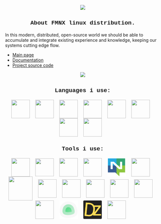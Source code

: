 <p align="center">
<a href='https://fmnx.io/'><img class="logo_main" height="160px" src="https://fmnx.io/dev/fmnx/media/branch/main/airootfs/usr/local/share/backgrounds/fmnx-linux.png" ></a>
</p>

## <p  align="center" style="font-family:courier;font-size:90%" size=212px> About FMNX linux distribution. </p>

In this modern, distributed, open-source world we should be able to accumulate and integrate existing experience and knowledge, keeping our systems cutting edge flow.

- [Main page](https://fmnx.io/)
- [Documentation](https://docs.fmnx.io/)
- [Project source code](https://fmnx.io/dev/)

<p align="center">
<a href='https://fmnx.io/'><img style="max-width: 80%" src="./system.gif" ></a>
</p>

## <p  align="center" style="font-family:courier;font-size:90%" size=142px> Languages i use: </p>

<p align="center">
  <a href='https://go.dev/'><img align="center" width="60px" height="60px" src="https://juststickers.in/wp-content/uploads/2016/07/go-programming-language.png" /></a>
  <a><img align="center" width="10px" height="60px" src="https://upload.wikimedia.org/wikipedia/commons/5/59/Empty.png?20091205084734" /></a>
  <a href='https://www.python.org/'><img python align="center" width="60px"  height="60px" src="https://i.pinimg.com/originals/95/91/ed/9591ed82caa8d20c30db96cb7298d3a9.png" /></a>
  <a><img align="center" width="10px" height="60px" src="https://upload.wikimedia.org/wikipedia/commons/5/59/Empty.png?20091205084734" /></a>
  <a href='https://dart.dev/'><img align="center" width="60px"  height="60px" src="https://upload.wikimedia.org/wikipedia/commons/7/7e/Dart-logo.png" /></a>
  <a><img align="center" width="10px" height="60px" src="https://upload.wikimedia.org/wikipedia/commons/5/59/Empty.png?20091205084734" /></a>
  <a href='https://www.typescriptlang.org/'><img align="center" width="60px"  height="60px" src="https://upload.wikimedia.org/wikipedia/commons/thumb/4/4c/Typescript_logo_2020.svg/1024px-Typescript_logo_2020.svg.png" /></a>
  <a><img align="center" width="10px" height="60px" src="https://upload.wikimedia.org/wikipedia/commons/5/59/Empty.png?20091205084734" /></a>
  </a>
  <a href='https://www.javascript.com/'><img align="center" width="60px"  height="60px" src="https://cdn.iconscout.com/icon/free/png-256/javascript-2752148-2284965.png" /></a>
  <a><img align="center" width="10px" height="60px" src="https://upload.wikimedia.org/wikipedia/commons/5/59/Empty.png?20091205084734" /></a>
  <a href='https://en.wikipedia.org/wiki/Bash_(Unix_shell)'><img align="center" width="60px"  height="60px" src="https://orion42.net/wp-content/uploads/2019/10/full_colored_dark_green42.png" /></a>
  <a><img align="center" width="10px" height="60px" src="https://upload.wikimedia.org/wikipedia/commons/5/59/Empty.png?20091205084734" /></a>
  <a href='https://en.wikipedia.org/wiki/Markdown'><img align="center" width="60px"  height="60px" src="https://cdn.iconscout.com/icon/free/png-256/markdown-3629496-3031559.png" /></a>
  <a><img align="center" width="10px" height="60px" src="https://upload.wikimedia.org/wikipedia/commons/5/59/Empty.png?20091205084734" /></a>
  <a href='https://ru.wikipedia.org/wiki/SQL'><img align="center" width="60px"  height="60px" src="https://cdn-ak.f.st-hatena.com/images/fotolife/n/nextscape_blog/20210911/20210911000000.png" /></a>
  <a><img align="center" width="10px" height="60px" src="https://upload.wikimedia.org/wikipedia/commons/5/59/Empty.png?20091205084734" /></a>
</p>

## <p  align="center" style="font-family:courier;font-size:90%" size=142px> Tools i use: </p>

<p align="center">
  <a href='https://git-scm.com/'><img align="center" width="60px"  height="60px" src="https://git-scm.com/images/logos/downloads/Git-Icon-1788C.png" /></a>
  <a><img align="center" width="10px" height="60px" src="https://upload.wikimedia.org/wikipedia/commons/5/59/Empty.png?20091205084734" /></a>
  <a href='https://www.docker.com/'><img align="center" width="60px"  height="58px" src="https://iconape.com/wp-content/files/fr/370801/svg/docker-icon-logo-icon-png-svg.png" /></a>
  <a><img align="center" width="10px" height="60px" src="https://upload.wikimedia.org/wikipedia/commons/5/59/Empty.png?20091205084734" /></a>
  <a href='https://www.postgresql.org/'><img align="center" width="60px"  height="60px" src="https://upload.wikimedia.org/wikipedia/commons/thumb/2/29/Postgresql_elephant.svg/993px-Postgresql_elephant.svg.png" /></a>
  <a><img align="center" width="10px" height="60px" src="https://upload.wikimedia.org/wikipedia/commons/5/59/Empty.png?20091205084734" /></a>
  <a href='https://redis.io/'><img align="center" width="60px"  height="60px" src="https://camo.githubusercontent.com/4050472d0036e02ed3805e8329474f062eac6ae847ca0ac107d4889fa778711a/68747470733a2f2f6973332d73736c2e6d7a7374617469632e636f6d2f696d6167652f7468756d622f507572706c653132342f76342f31372f63642f61322f31376364613261302d623634312d633364302d336432322d3134313730346134306565662f49636f6e2e706e672f313230307836333062622e706e67" /></a>
  <a><img align="center" width="10px" height="60px" src="https://upload.wikimedia.org/wikipedia/commons/5/59/Empty.png?20091205084734" /></a>
  <a href='https://nats.io/'><img align="center" width="60px"  height="60px" src="https://raw.githubusercontent.com/docker-library/docs/ad703934a62fabf54452755c8486698ff6fc5cc2/nats/logo.png" /></a>
  <a><img align="center" width="10px" height="60px" src="https://upload.wikimedia.org/wikipedia/commons/5/59/Empty.png?20091205084734" /></a>
  <a href='https://swagger.io/'><img align="center" width="60px"  height="60px" src="https://upload.wikimedia.org/wikipedia/commons/a/ab/Swagger-logo.png" /></a>
  <a><img align="center" width="10px" height="60px" src="https://upload.wikimedia.org/wikipedia/commons/5/59/Empty.png?20091205084734" /></a>
  <a href='https://grpc.io/'><img align="center" width="78px"  height="78px" src="https://urbanonsoftware.com/assets/images/posts/grpc_in_dotnet/thumbnail2.png" /></a>
  <a><img align="center" width="10px" height="60px" src="https://upload.wikimedia.org/wikipedia/commons/5/59/Empty.png?20091205084734" /></a>
  <a href='https://flutter.dev/'><img align="center" width="60px"  height="60px" src="https://static.tildacdn.com/tild6634-3236-4237-b765-636562373338/flutter.svg" /></a>
  <a><img align="center" width="10px" height="60px" src="https://upload.wikimedia.org/wikipedia/commons/5/59/Empty.png?20091205084734" /></a>
  <a href='https://www.tensorflow.org/'><img align="center" width="60px"  height="60px" src="https://upload.wikimedia.org/wikipedia/commons/thumb/2/2d/Tensorflow_logo.svg/1200px-Tensorflow_logo.svg.png" /></a>
  <a><img align="center" width="10px" height="60px" src="https://upload.wikimedia.org/wikipedia/commons/5/59/Empty.png?20091205084734" /></a>
  <a href='https://numpy.org/'><img align="center" width="60px"  height="60px" src="https://seeklogo.com/images/N/numpy-logo-479C24EC79-seeklogo.com.png" /></a>
  <a><img align="center" width="10px" height="60px" src="https://upload.wikimedia.org/wikipedia/commons/5/59/Empty.png?20091205084734" /></a>
  <a href='https://pillow.readthedocs.io/en/stable/'><img align="center" width="60px"  height="60px" src="https://raw.githubusercontent.com/python-pillow/pillow-logo/main/pillow-logo-248x250.png" /></a>
  <a><img align="center" width="10px" height="60px" src="https://upload.wikimedia.org/wikipedia/commons/5/59/Empty.png?20091205084734" /></a>
  <a href='https://gitea.io/en-us/'><img align="center" width="60px"  height="60px" src="https://gitea.io/images/gitea.png" /></a>
  <a><img align="center" width="10px" height="60px" src="https://upload.wikimedia.org/wikipedia/commons/5/59/Empty.png?20091205084734" /></a>
  <a href='https://www.drone.io/'><img align="center" width="60px"  height="60px" src="https://images.saasworthy.com/droneio_10195_logo_1623855194_r2fzc.png" /></a>
  <a><img align="center" width="10px" height="60px" src="https://upload.wikimedia.org/wikipedia/commons/5/59/Empty.png?20091205084734" /></a>
  <a href='https://github.com/louislam/uptime-kuma'><img align="center" width="60px"  height="60px" src="https://github.com/louislam/uptime-kuma/raw/master/public/icon.svg" /></a>
  <a><img align="center" width="10px" height="60px" src="https://upload.wikimedia.org/wikipedia/commons/5/59/Empty.png?20091205084734" /></a>
  <a href='https://dozzle.dev/'><img align="center" width="60px"  height="60px" src="https://raw.githubusercontent.com/selfhosters/unRAID-CA-templates/master/templates/img/dozzle.png" /></a>
  <a><img align="center" width="10px" height="60px" src="https://upload.wikimedia.org/wikipedia/commons/5/59/Empty.png?20091205084734" /></a>
  <a href='https://squidfunk.github.io/mkdocs-material/'><img align="center" width="60px"  height="60px" src="https://v4.mui.com/static/logo.png" /></a>
  <a><img align="center" width="10px" height="60px" src="https://upload.wikimedia.org/wikipedia/commons/5/59/Empty.png?20091205084734" /></a>
</p>
